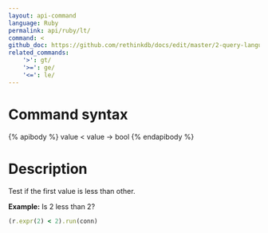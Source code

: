 ```yaml
---
layout: api-command 
language: Ruby
permalink: api/ruby/lt/
command: <
github_doc: https://github.com/rethinkdb/docs/edit/master/2-query-language/api/ruby/math-and-logic/lt.md
related_commands:
    '>': gt/
    '>=': ge/
    '<=': le/
---
```


# Command syntax #

{% apibody %}
value < value &rarr; bool
{% endapibody %}

# Description #

Test if the first value is less than other.

__Example:__ Is 2 less than 2?

```rb
(r.expr(2) < 2).run(conn)
```


